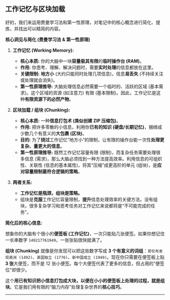 ## 工作记忆与区块加载
好的，我们来运用费曼学习法和第一性原理，对笔记中的核心概念进行简化、提炼，并找出可以精简的内容。

**核心洞见与简化 (费曼学习法 & 第一性原理)**

1.  **工作记忆 (Working Memory):**
    *   **核心本质:** 你的大脑中一块**容量极其有限**的**临时操作台 (RAM)**。
    *   **作用:** 你思考、理解、解决问题时，需要**实时处理**的信息都放在这里。
    *   **关键限制:** **地方小** (大约只能同时处理几项信息)，信息**易丢失** (不持续关注或处理就会消失)。
    *   **第一性原理推导:** 大脑处理信息必然需要一个临时的、活跃的区域 (基本需求)。这个区域的资源 (如注意力) 有限 (基本限制)。因此，工作记忆是这种**有限资源下的必然产物**。

2.  **区块加载 / 组块 (Chunking):**
    *   **核心本质:** 一种**信息打包术 (类似创建 ZIP 压缩包)**。
    *   **作用:** 把许多零散的小信息，利用你**已有的知识 (硬盘/长期记忆)**，捆绑成少数几个有意义的**大包裹 (区块)**。
    *   **目的:** 为了**绕过**工作记忆“地方小”的限制，让有限的操作台能一次性**处理更复杂、量更大的信息**。
    *   **第一性原理推导:** 既然工作记忆容量有限 (限制)，而复杂任务需要处理很多信息 (需求)，那么大脑必须找到一种方法提高效率。利用信息的可组织性、关联性 (信息的基本属性)，将其“压缩”成更高阶的单元 (组块)，是**应对容量限制最符合逻辑的策略**。

3.  **两者关系:**
    *   **工作记忆是瓶颈，组块是策略。**
    *   组块是**克服**工作记忆容量限制，**提升**信息处理效率的关键方法。没有组块，很多复杂学习和思考任务对工作记忆来说都将是“不可能完成的任务”。

**简化后的核心信息:**

想象你的大脑有个很小的**便签板 (工作记忆)**，一次只能贴几张便签。如果你想记住一长串数字 `149217761949`，一张张贴很快就满了。

**组块 (Chunking)** 就像是你发现可以把这些数字写成 **3 个有意义的词组**：`哥伦布发现美洲 (1492)`、`美国独立 (1776)`、`新中国成立 (1949)`。现在你只需要在便签板上贴 **3 张**大便签，而不是 12 张小便签。每个大便签代表了更多的信息，但占用的“便签位”却很少。

这个**用已有知识把小信息打包成大块，以便在小小的便签板上处理的过程，就是组块**。它是我们用有限的“脑力内存”处理复杂世界的**核心技巧**。

---

